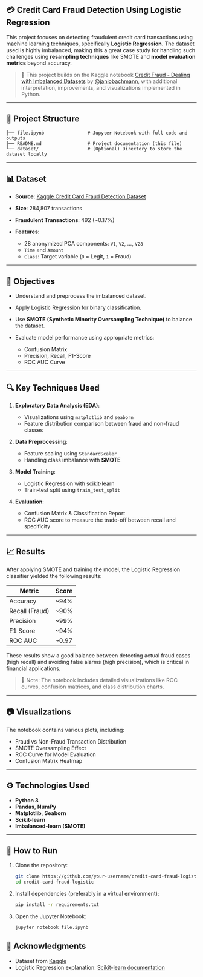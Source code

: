 ## 💳 Credit Card Fraud Detection Using Logistic Regression

This project focuses on detecting fraudulent credit card transactions using machine learning techniques, specifically **Logistic Regression**. The dataset used is highly imbalanced, making this a great case study for handling such challenges using **resampling techniques** like SMOTE and **model evaluation metrics** beyond accuracy.

> 🚀 This project builds on the Kaggle notebook [Credit Fraud - Dealing with Imbalanced Datasets](https://www.kaggle.com/code/janiobachmann/credit-fraud-dealing-with-imbalanced-datasets) by [@janiobachmann](https://www.kaggle.com/janiobachmann), with additional interpretation, improvements, and visualizations implemented in Python.

---

## 📂 Project Structure

```
├── file.ipynb                # Jupyter Notebook with full code and outputs
├── README.md                 # Project documentation (this file)
└── dataset/                  # (Optional) Directory to store the dataset locally
```

---

## 📊 Dataset

* **Source**: [Kaggle Credit Card Fraud Detection Dataset](https://www.kaggle.com/datasets/mlg-ulb/creditcardfraud)
* **Size**: 284,807 transactions
* **Fraudulent Transactions**: 492 (\~0.17%)
* **Features**:

  * 28 anonymized PCA components: `V1`, `V2`, ..., `V28`
  * `Time` and `Amount`
  * `Class`: Target variable (`0` = Legit, `1` = Fraud)

---

## 🧠 Objectives

* Understand and preprocess the imbalanced dataset.
* Apply Logistic Regression for binary classification.
* Use **SMOTE (Synthetic Minority Oversampling Technique)** to balance the dataset.
* Evaluate model performance using appropriate metrics:

  * Confusion Matrix
  * Precision, Recall, F1-Score
  * ROC AUC Curve

---

## 🔍 Key Techniques Used

1. **Exploratory Data Analysis (EDA)**:

   * Visualizations using `matplotlib` and `seaborn`
   * Feature distribution comparison between fraud and non-fraud classes

2. **Data Preprocessing**:

   * Feature scaling using `StandardScaler`
   * Handling class imbalance with **SMOTE**

3. **Model Training**:

   * Logistic Regression with scikit-learn
   * Train-test split using `train_test_split`

4. **Evaluation**:

   * Confusion Matrix & Classification Report
   * ROC AUC score to measure the trade-off between recall and specificity

---

## 📈 Results

After applying SMOTE and training the model, the Logistic Regression classifier yielded the following results:

| Metric         | Score  |
| -------------- | ------ |
| Accuracy       | \~94%  |
| Recall (Fraud) | \~90%  |
| Precision      | \~99%  |
| F1 Score       | \~94%  |
| ROC AUC        | \~0.97 |

These results show a good balance between detecting actual fraud cases (high recall) and avoiding false alarms (high precision), which is critical in financial applications.

> 📌 Note: The notebook includes detailed visualizations like ROC curves, confusion matrices, and class distribution charts.

---

## 📷 Visualizations

The notebook contains various plots, including:

* Fraud vs Non-Fraud Transaction Distribution
* SMOTE Oversampling Effect
* ROC Curve for Model Evaluation
* Confusion Matrix Heatmap

---

## ⚙️ Technologies Used

* **Python 3**
* **Pandas**, **NumPy**
* **Matplotlib**, **Seaborn**
* **Scikit-learn**
* **Imbalanced-learn (SMOTE)**

---

## 📌 How to Run

1. Clone the repository:

   ```bash
   git clone https://github.com/your-username/credit-card-fraud-logistic.git
   cd credit-card-fraud-logistic
   ```

2. Install dependencies (preferably in a virtual environment):

   ```bash
   pip install -r requirements.txt
   ```

3. Open the Jupyter Notebook:

   ```bash
   jupyter notebook file.ipynb
   ```


## 🙌 Acknowledgments
* Dataset from [Kaggle](https://www.kaggle.com/datasets/mlg-ulb/creditcardfraud)
* Logistic Regression explanation: [Scikit-learn documentation](https://scikit-learn.org/stable/modules/linear_model.html#logistic-regression)


